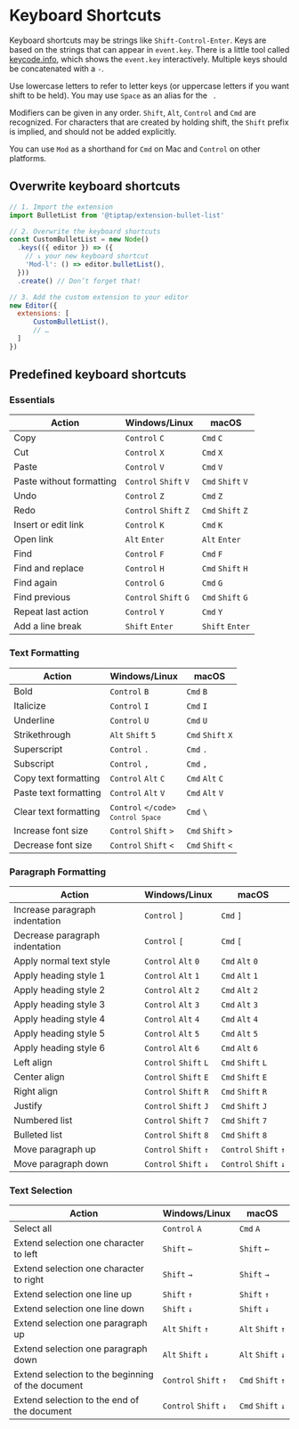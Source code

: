 # Keyboard Shortcuts
Keyboard shortcuts may be strings like `Shift-Control-Enter`. Keys are based on the strings that can appear in `event.key`. There is a little tool called [keycode.info](https://keycode.info/), which shows the `event.key` interactively. Multiple keys should be concatenated with a `-`.

Use lowercase letters to refer to letter keys (or uppercase letters if you want shift to be held). You may use `Space` as an alias for the <code>&nbsp;</code>.

Modifiers can be given in any order. `Shift`, `Alt`, `Control` and `Cmd` are recognized. For characters that are created by holding shift, the `Shift` prefix is implied, and should not be added explicitly.

You can use `Mod` as a shorthand for `Cmd` on Mac and `Control` on other platforms.

## Overwrite keyboard shortcuts

```js
// 1. Import the extension
import BulletList from '@tiptap/extension-bullet-list'

// 2. Overwrite the keyboard shortcuts
const CustomBulletList = new Node()
  .keys(({ editor }) => ({
    // ↓ your new keyboard shortcut
    'Mod-l': () => editor.bulletList(),
  }))
  .create() // Don’t forget that!

// 3. Add the custom extension to your editor
new Editor({
  extensions: [
      CustomBulletList(),
      // …
  ]
})
```

## Predefined keyboard shortcuts

### Essentials
| Action                   | Windows/Linux         | macOS             |
| ------------------------ | --------------------- | ----------------- |
| Copy                     | `Control` `C`         | `Cmd` `C`         |
| Cut                      | `Control` `X`         | `Cmd` `X`         |
| Paste                    | `Control` `V`         | `Cmd` `V`         |
| Paste without formatting | `Control` `Shift` `V` | `Cmd` `Shift` `V` |
| Undo                     | `Control` `Z`         | `Cmd` `Z`         |
| Redo                     | `Control` `Shift` `Z` | `Cmd` `Shift` `Z` |
| Insert or edit link      | `Control` `K`         | `Cmd` `K`         |
| Open link                | `Alt` `Enter`         | `Alt` `Enter`     |
| Find                     | `Control` `F`         | `Cmd` `F`         |
| Find and replace         | `Control` `H`         | `Cmd` `Shift` `H` |
| Find again               | `Control` `G`         | `Cmd` `G`         |
| Find previous            | `Control` `Shift` `G` | `Cmd` `Shift` `G` |
| Repeat last action       | `Control` `Y`         | `Cmd` `Y`         |
| Add a line break         | `Shift` `Enter`       | `Shift` `Enter`   |

### Text Formatting
| Action                | Windows/Linux                                 | macOS             |
| --------------------- | --------------------------------------------- | ----------------- |
| Bold                  | `Control` `B`                                 | `Cmd` `B`         |
| Italicize             | `Control` `I`                                 | `Cmd` `I`         |
| Underline             | `Control` `U`                                 | `Cmd` `U`         |
| Strikethrough         | `Alt` `Shift` `5`                             | `Cmd` `Shift` `X` |
| Superscript           | `Control` `.`                                 | `Cmd` `.`         |
| Subscript             | `Control` `,`                                 | `Cmd` `,`         |
| Copy text formatting  | `Control` `Alt` `C`                           | `Cmd` `Alt` `C`   |
| Paste text formatting | `Control` `Alt` `V`                           | `Cmd` `Alt` `V`   |
| Clear text formatting | `Control` <code>\</code><br>`Control` `Space` | `Cmd` `\`         |
| Increase font size    | `Control` `Shift` `>`                         | `Cmd` `Shift` `>` |
| Decrease font size    | `Control` `Shift` `<`                         | `Cmd` `Shift` `<` |

### Paragraph Formatting
| Action                         | Windows/Linux         | macOS                 |
| ------------------------------ | --------------------- | --------------------- |
| Increase paragraph indentation | `Control` `]`         | `Cmd` `]`             |
| Decrease paragraph indentation | `Control` `[`         | `Cmd` `[`             |
| Apply normal text style        | `Control` `Alt` `0`   | `Cmd` `Alt` `0`       |
| Apply heading style 1          | `Control` `Alt` `1`   | `Cmd` `Alt` `1`       |
| Apply heading style 2          | `Control` `Alt` `2`   | `Cmd` `Alt` `2`       |
| Apply heading style 3          | `Control` `Alt` `3`   | `Cmd` `Alt` `3`       |
| Apply heading style 4          | `Control` `Alt` `4`   | `Cmd` `Alt` `4`       |
| Apply heading style 5          | `Control` `Alt` `5`   | `Cmd` `Alt` `5`       |
| Apply heading style 6          | `Control` `Alt` `6`   | `Cmd` `Alt` `6`       |
| Left align                     | `Control` `Shift` `L` | `Cmd` `Shift` `L`     |
| Center align                   | `Control` `Shift` `E` | `Cmd` `Shift` `E`     |
| Right align                    | `Control` `Shift` `R` | `Cmd` `Shift` `R`     |
| Justify                        | `Control` `Shift` `J` | `Cmd` `Shift` `J`     |
| Numbered list                  | `Control` `Shift` `7` | `Cmd` `Shift` `7`     |
| Bulleted list                  | `Control` `Shift` `8` | `Cmd` `Shift` `8`     |
| Move paragraph up              | `Control` `Shift` `↑` | `Control` `Shift` `↑` |
| Move paragraph down            | `Control` `Shift` `↓` | `Control` `Shift` `↓` |

### Text Selection
| Action                                            | Windows/Linux         | macOS             |
| ------------------------------------------------- | --------------------- | ----------------- |
| Select all                                        | `Control` `A`         | `Cmd` `A`         |
| Extend selection one character to left            | `Shift` `←`           | `Shift` `←`       |
| Extend selection one character to right           | `Shift` `→`           | `Shift` `→`       |
| Extend selection one line up                      | `Shift` `↑`           | `Shift` `↑`       |
| Extend selection one line down                    | `Shift` `↓`           | `Shift` `↓`       |
| Extend selection one paragraph up                 | `Alt` `Shift` `↑`     | `Alt` `Shift` `↑` |
| Extend selection one paragraph down               | `Alt` `Shift` `↓`     | `Alt` `Shift` `↓` |
| Extend selection to the beginning of the document | `Control` `Shift` `↑` | `Cmd` `Shift` `↑` |
| Extend selection to the end of the document       | `Control` `Shift` `↓` | `Cmd` `Shift` `↓` |
